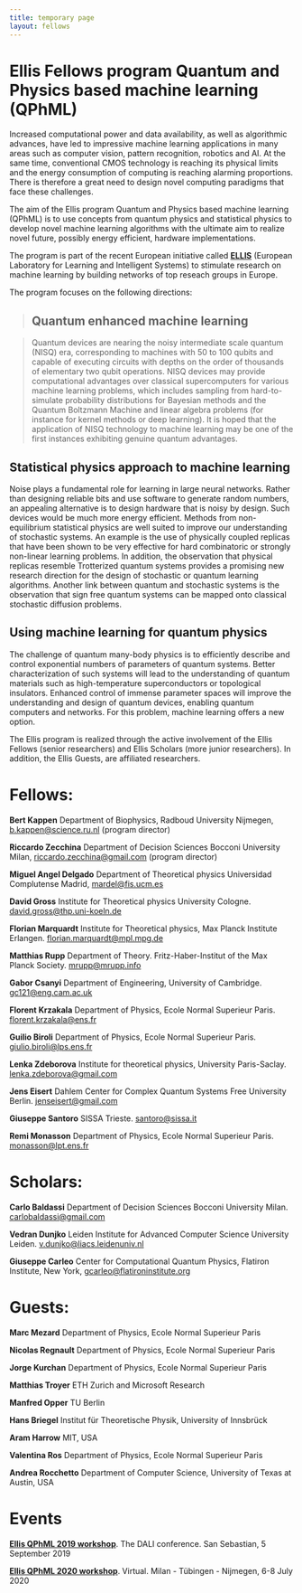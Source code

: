 ```yaml
---
title: temporary page
layout: fellows
---
```


# <a name="fellowsprogram"></a>Ellis Fellows program Quantum and Physics based machine learning (QPhML)

Increased computational power and data availability, as well as algorithmic advances, have led to impressive machine learning applications in many areas such as computer vision, pattern recognition, robotics and AI. At the same time, conventional CMOS technology is reaching its physical limits and the energy consumption of computing is reaching alarming proportions. There is therefore a great need to design novel computing paradigms that face these challenges.

The aim of the Ellis program Quantum and Physics based machine learning (QPhML) is to use concepts from quantum physics and statistical physics to develop novel machine learning algorithms with the ultimate aim to realize novel future, possibly energy efficient, hardware implementations.

The program is part of the recent European initiative called [**ELLIS**](https://ellis.eu/) (European Laboratory for Learning and Intelligent Systems) to stimulate research on machine learning by building networks of top reseach groups in Europe.

The program focuses on the following directions:

> ## Quantum enhanced machine learning

> Quantum devices are nearing the noisy intermediate scale quantum (NISQ) era, corresponding to machines with 50 to 100 qubits and capable of executing circuits with depths on the order of thousands of elementary two qubit operations. NISQ devices may provide computational advantages over classical supercomputers for various machine learning problems, which includes sampling from hard-to-simulate probability distributions for Bayesian methods and the Quantum Boltzmann Machine and linear algebra problems (for instance for kernel methods or deep learning). It is hoped that the application of NISQ technology to machine learning may be one of the first instances exhibiting genuine quantum advantages.

## Statistical physics approach to machine learning

Noise plays a fundamental role for learning in large neural networks. Rather than designing reliable bits and use software to generate random numbers, an appealing alternative is to design hardware that is noisy by design. Such devices would be much more energy efficient. Methods from non-equilibrium statistical physics are well suited to improve our understanding of stochastic systems. An example is the use of physically coupled replicas that have been shown to be very effective for hard combinatoric or strongly non-linear learning problems. In addition, the observation that physical replicas resemble Trotterized quantum systems provides a promising new research direction for the design of stochastic or quantum learning algorithms. Another link between quantum and stochastic systems is the observation that sign free quantum systems can be mapped onto classical stochastic diffusion problems.

## Using machine learning for quantum physics

The challenge of quantum many-body physics is to efficiently describe and control exponential numbers of parameters of quantum systems. Better characterization of such systems will lead to the understanding of quantum materials such as high-temperature superconductors or topological insulators. Enhanced control of immense parameter spaces will improve the understanding and design of quantum devices, enabling quantum computers and networks. For this problem, machine learning offers a new option.

The Ellis program is realized through the active involvement of the Ellis Fellows (senior researchers) and Ellis Scholars (more junior researchers). In addition, the Ellis Guests, are affiliated researchers.

# <a name="fellows"></a>Fellows:

**Bert Kappen** Department of Biophysics, Radboud University Nijmegen, b.kappen@science.ru.nl (program director)

**Riccardo Zecchina** Department of Decision Sciences Bocconi University Milan, riccardo.zecchina@gmail.com (program director)

**Miguel Angel Delgado** Department of Theoretical physics Universidad Complutense Madrid, mardel@fis.ucm.es

**David Gross** Institute for Theoretical physics University Cologne. david.gross@thp.uni-koeln.de
    
**Florian Marquardt** Institute for Theoretical physics, Max Planck Institute Erlangen. florian.marquardt@mpl.mpg.de
    
**Matthias Rupp** Department of Theory. Fritz-Haber-Institut of the Max Planck Society. mrupp@mrupp.info

**Gabor Csanyi** Department of Engineering, University of Cambridge. gc121@eng.cam.ac.uk
    
**Florent Krzakala** Department of Physics, Ecole Normal Superieur Paris. florent.krzakala@ens.fr
    
**Guilio Biroli** Department of Physics, Ecole Normal Superieur Paris. giulio.biroli@lps.ens.fr
    
**Lenka Zdeborova** Institute for theoretical physics, University Paris-Saclay. lenka.zdeborova@gmail.com
    
**Jens Eisert** Dahlem Center for Complex Quantum Systems Free University Berlin. jenseisert@gmail.com

**Giuseppe Santoro** SISSA Trieste. santoro@sissa.it
    
**Remi Monasson** Department of Physics, Ecole Normal Superieur Paris. monasson@lpt.ens.fr 

# Scholars:

**Carlo Baldassi** Department of Decision Sciences Bocconi University Milan. carlobaldassi@gmail.com

**Vedran Dunjko** Leiden Institute for Advanced Computer Science University Leiden. v.dunjko@liacs.leidenuniv.nl

**Giuseppe Carleo** Center for Computational Quantum Physics, Flatiron Institute, New York, gcarleo@flatironinstitute.org 

# Guests:

**Marc Mezard** Department of Physics, Ecole Normal Superieur Paris
    
**Nicolas Regnault** Department of Physics, Ecole Normal Superieur Paris
    
**Jorge Kurchan** Department of Physics, Ecole Normal Superieur Paris
    
**Matthias Troyer** ETH Zurich and Microsoft Research
    
**Manfred Opper** TU Berlin
    
**Hans Briegel** Institut für Theoretische Physik, University of Innsbrück
    
**Aram Harrow** MIT, USA
    
**Valentina Ros** Department of Physics, Ecole Normal Superieur Paris
    
**Andrea Rocchetto** Department of Computer Science, University of Texas at Austin, USA 

# <a name="events"></a>Events

[**Ellis QPhML 2019 workshop**](http://dalimeeting.org/dali2019b/workshop-05-04.html). The DALI conference. San Sebastian, 5 September 2019

[**Ellis QPhML 2020 workshop**](https://ellisqphml.github.io/). Virtual. Milan - Tübingen - Nijmegen, 6-8 July 2020
